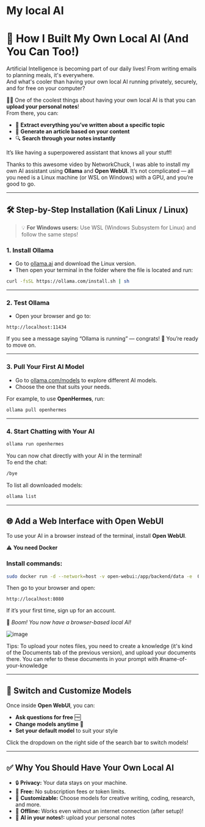 # My local AI
# 🧠 How I Built My Own Local AI (And You Can Too!)

Artificial Intelligence is becoming part of our daily lives! From writing emails to planning meals, it's everywhere.  
And what's cooler than having your own local AI running privately, securely, and for free on your computer?

📄✨ One of the coolest things about having your own local AI is that you can **upload your personal notes**!  
From there, you can:

- 🧠 **Extract everything you’ve written about a specific topic**
- 📝 **Generate an article based on your content**
- 🔍 **Search through your notes instantly**

It’s like having a superpowered assistant that knows all your stuff!


Thanks to this awesome video by NetworkChuck, I was able to install my own AI assistant using **Ollama** and **Open WebUI**. It’s not complicated — all you need is a Linux machine (or WSL on Windows) with a GPU, and you’re good to go.

---

## 🛠️ Step-by-Step Installation (Kali Linux / Linux)

> 💡 **For Windows users:** Use WSL (Windows Subsystem for Linux) and follow the same steps!

### 1. Install Ollama
- Go to [ollama.ai](https://ollama.ai) and download the Linux version.  
- Then open your terminal in the folder where the file is located and run:

```bash
curl -fsSL https://ollama.com/install.sh | sh
```



---

### 2. Test Ollama
- Open your browser and go to:

```arduino
http://localhost:11434
```

If you see a message saying “Ollama is running” — congrats! 🎉 You’re ready to move on.

---

### 3. Pull Your First AI Model
- Go to [ollama.com/models](https://ollama.com/models) to explore different AI models.  
- Choose the one that suits your needs.

For example, to use **OpenHermes**, run:

```bash
ollama pull openhermes
```



---

### 4. Start Chatting with Your AI
```bash
ollama run openhermes
```



You can now chat directly with your AI in the terminal!  
To end the chat:

```bash
/bye
```



To list all downloaded models:

```bash
ollama list
```



---

## 🌐 Add a Web Interface with Open WebUI
To use your AI in a browser instead of the terminal, install **Open WebUI**.

⚠️ **You need Docker**

### Install commands:
```bash
sudo docker run -d --network=host -v open-webui:/app/backend/data -e  OLLAMA_BASE_URL=http://127.0.0.1:11434 -e ENABLE_DOCUMENTS=true --name open-webui --restart always ghcr.io/open-webui/open-webui:main 
```

Then go to your browser and open:

```arduino
http://localhost:8080
```

If it’s your first time, sign up for an account.

🎉 _Boom! You now have a browser-based local AI!_

![image](https://github.com/user-attachments/assets/e9d1be49-1bb5-430c-8a93-d63254268c13)


Tips:
To upload your notes files, you need to create a knowledge (it's kind of the Documents tab of the previous version), and upload your documents there. You can refer to these documents in your prompt with #name-of-your-knowledge


---

## 🔄 Switch and Customize Models
Once inside **Open WebUI**, you can:

- **Ask questions for free** 🆓  
- **Change models anytime** 🧠  
- **Set your default model** to suit your style  

Click the dropdown on the right side of the search bar to switch models!

---

## ✅ Why You Should Have Your Own Local AI
- 🔒 **Privacy:** Your data stays on your machine.  
- 💸 **Free:** No subscription fees or token limits.  
- 🎯 **Customizable:** Choose models for creative writing, coding, research, and more.  
- 🧠 **Offline:** Works even without an internet connection (after setup)!
- 📝 **AI in your notes!:** upload your personal notes
